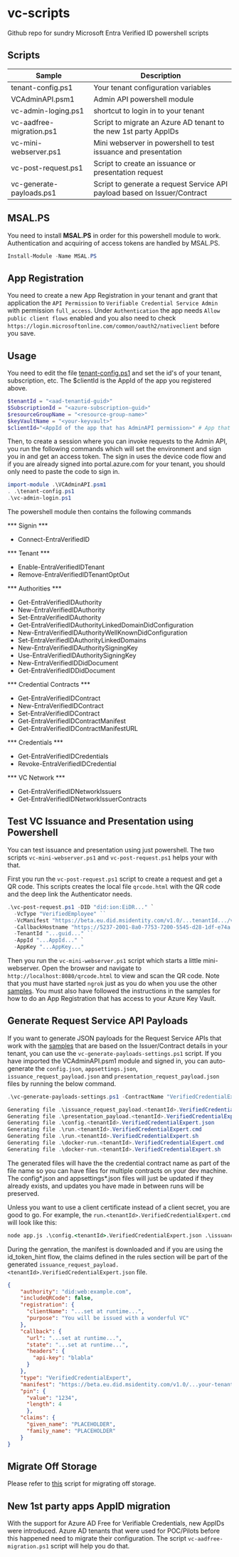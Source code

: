 # vc-scripts
Github repo for sundry Microsoft Entra Verified ID powershell scripts

## Scripts

| Sample | Description |
|------|--------|
| tenant-config.ps1 | Your tenant configuration variables |
| VCAdminAPI.psm1 | Admin API powershell module |
| vc-admin-loging.ps1 | shortcut to login in to your tenant |
| vc-aadfree-migration.ps1 | Script to migrate an Azure AD tenant to the new 1st party AppIDs |
| vc-mini-webserver.ps1 | Mini webserver in powershell to test issuance and presentation |
| vc-post-request.ps1 | Script to create an issuance or presentation request |
| vc-generate-payloads.ps1 | Script to generate a request Service API payload based on Issuer/Contract |

## MSAL.PS
You need to install **MSAL.PS** in order for this powershell module to work. Authentication and acquiring of access tokens are handled by MSAL.PS.

```powershell
Install-Module -Name MSAL.PS
```
 
## App Registration
You need to create a new App Registration in your tenant and grant that application the `API Permission` to `Verifiable Credential Service Admin` with permission `full_access`. Under `Authentication` the app needs `Allow public client flows` enabled and you also need to check `https://login.microsoftonline.com/common/oauth2/nativeclient` before you save.

## Usage
You need to edit the file [tenant-config.ps1](tenat-config.ps1) and set the id's of your tenant, subscription, etc. The $clientId is the AppId of the app you registered above.

```powershell
$tenantId = "<aad-tenantid-guid>"
$SubscriptionId = "<azure-subscription-guid>"
$resourceGroupName = "<resource-group-name>"
$keyVaultName = "<your-keyvault>"
$clientId="<AppId of the app that has AdminAPI permission>" # App that has API Permission to AdminAPI (scope below)
```

Then, to create a session where you can invoke requests to the Admin API, you run the following commands which will set the environment and sign you in and get an access token. The sign in uses the device code flow and if you are already signed into portal.azure.com for your tenant, you should only need to paste the code to sign in.

```powershell
import-module .\VCAdminAPI.psm1
. .\tenant-config.ps1
.\vc-admin-login.ps1
``` 

The powershell module then contains the following commands

*** Signin ***
- Connect-EntraVerifiedID

*** Tenant ***
- Enable-EntraVerifiedIDTenant
- Remove-EntraVerifiedIDTenantOptOut

*** Authorities ***
- Get-EntraVerifiedIDAuthority
- New-EntraVerifiedIDAuthority
- Set-EntraVerifiedIDAuthority
- Get-EntraVerifiedIDAuthorityLinkedDomainDidConfiguration
- New-EntraVerifiedIDAuthorityWellKnownDidConfiguration
- Set-EntraVerifiedIDAuthorityLinkedDomains
- New-EntraVerifiedIDAuthoritySigningKey
- Use-EntraVerifiedIDAuthoritySigningKey
- New-EntraVerifiedIDDidDocument
- Get-EntraVerifiedIDDidDocument

*** Credential Contracts ***
- Get-EntraVerifiedIDContract
- New-EntraVerifiedIDContract
- Set-EntraVerifiedIDContract
- Get-EntraVerifiedIDContractManifest
- Get-EntraVerifiedIDContractManifestURL

*** Credentials ***
- Get-EntraVerifiedIDCredentials
- Revoke-EntraVerifiedIDCredential

*** VC Network ***
- Get-EntraVerifiedIDNetworkIssuers
- Get-EntraVerifiedIDNetworkIssuerContracts

## Test VC Issuance and Presentation using Powershell
You can test issuance and presentation using just powershell. The two scripts `vc-mini-webserver.ps1` and `vc-post-request.ps1` helps your with that. 

First you run the `vc-post-request.ps1` script to create a request and get a QR code. This scripts creates the local file `qrcode.html` with the QR code and the deep link the Authenticator needs.

```powershell
.\vc-post-request.ps1 -DID "did:ion:EiDR..." `
  -VcType "VerifiedEmployee" ``
  -VcManifest "https://beta.eu.did.msidentity.com/v1.0/...tenantId.../verifiableCredential/contracts/Verified%20employee%201" `
  -CallbackHostname "https://5237-2001-8a0-7753-7200-5545-d28-1df-e74a.ngrok.io" `
  -TenantId "...guid..." ``
  -AppId "...AppId..." `
  -AppKey "...AppKey..." 
``` 
Then you run the `vc-mini-webserver.ps1` script which starts a little mini-webserver. Open the browser and navigate to `http://localhost:8080/qrcode.html` to view and scan the QR code. Note that you must have started `ngrok` just as you do when you use the other [samples](https://github.com/Azure-Samples/active-directory-verifiable-credentials). You must also have followed the instructions in the samples for how to do an App Registration that has access to your Azure Key Vault.

## Generate Request Service API Payloads
If you want to generate JSON payloads for the Request Service APIs that work with the [samples](https://github.com/Azure-Samples/active-directory-verifiable-credentials) that are based on the Issuer/Contract details in your tenant, you can use the `vc-generate-payloads-settings.ps1` script. If you have imported the VCAdminAPI.psm1 module and signed in, you can auto-generate the `config.json`, `appsettings.json`, `issuance_request_payload.json` and `presentation_request_payload.json` files by running the below command. 

```powershell
.\vc-generate-payloads-settings.ps1 -ContractName "VerifiedCredentialExpert" -Node -ClientId $AppId -ClientSecret $AppKey

Generating file .\issuance_request_payload.<tenantId>.VerifiedCredentialExpert.json
Generating file .\presentation_payload.<tenantId>.VerifiedCredentialExpert.json
Generating file .\config.<tenantId>.VerifiedCredentialExpert.json
Generating file .\run.<tenantId>.VerifiedCredentialExpert.cmd
Generating file .\run.<tenantId>.VerifiedCredentialExpert.sh
Generating file .\docker-run.<tenantId>.VerifiedCredentialExpert.cmd
Generating file .\docker-run.<tenantId>.VerifiedCredentialExpert.sh
```

The generated files will have the the credential contract name as part of the file name so you can have files for multiple contracts on your dev machine. The config*.json and appsettings*.json files will just be updated if they already exists, and updates you have made in between runs will be preserved.

Unless you want to use a client certificate instead of a client secret, you are good to go. For example, the `run.<tenantId>.VerifiedCredentialExpert.cmd` will look like this:

```cmd
node app.js .\config.<tenantId>.VerifiedCredentialExpert.json .\issuance_request_payload.<tenantId>.VerifiedCredentialExpert.json .\presentation_payload.<tenantId>.VerifiedCredentialExpert.json
```

During the genration, the manifest is downloaded and if you are using the id_token_hint flow, the claims defined in the rules section will be part of the generated `issuance_request_payload.<tenantId>.VerifiedCredentialExpert.json` file. 

```json
{
    "authority": "did:web:example.com",
    "includeQRCode": false,
    "registration": {
      "clientName": "...set at runtime...",
      "purpose": "You will be issued with a wonderful VC"
    },
    "callback": {
      "url": "...set at runtime...",
      "state": "...set at runtime...",
      "headers": {
        "api-key": "blabla"
      }
    },
    "type": "VerifiedCredentialExpert",
    "manifest": "https://beta.eu.did.msidentity.com/v1.0/...your-tenant-id.../verifiableCredential/contracts/VerifiedCredentialExpert",
    "pin": {
      "value": "1234",
      "length": 4
      },
    "claims": {
      "given_name": "PLACEHOLDER", 
      "family_name": "PLACEHOLDER"
    }
}
```

## Migrate Off Storage
Please refer to [this](https://github.com/Azure-Samples/active-directory-verifiable-credentials/tree/main/scripts/contractmigration) script for migrating off storage.

## New 1st party apps AppID migration
With the support for Azure AD Free for Verifiable Credentials, new AppIDs were introduced. Azure AD tenants that were used for POC/Pilots before this happened need to migrate their configuration. The script `vc-aadfree-migration.ps1` script will help you do that.